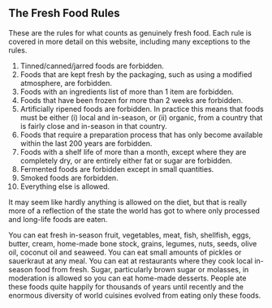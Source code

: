 ## The Fresh Food Rules

These are the rules for what counts as genuinely fresh food. Each rule is covered in more detail on this website, including many exceptions to the rules.

1. Tinned/canned/jarred foods are forbidden.
1. Foods that are kept fresh by the packaging, such as using a modified atmosphere, are forbidden.
1. Foods with an ingredients list of more than 1 item are forbidden.
1. Foods that have been frozen for more than 2 weeks are forbidden.
1. Artificially ripened foods are forbidden. In practice this means that foods must be either (i) local and in-season, or (ii) organic, from a country that is fairly close and in-season in that country.
1. Foods that require a preparation process that has only become available within the last 200 years are forbidden.
1. Foods with a shelf life of more than a month, except where they are completely dry, or are entirely either fat or sugar are forbidden.
1. Fermented foods are forbidden except in small quantities. 
1. Smoked foods are forbidden.
1. Everything else is allowed.

It may seem like hardly anything is allowed on the diet, but that is really more of a reflection of the state the world has got to where only processed and long-life foods are eaten.

You can eat fresh in-season fruit, vegetables, meat, fish, shellfish, eggs, butter, cream, home-made bone stock, grains, legumes, nuts, seeds, olive oil, coconut oil and seaweed. You can eat small amounts of pickles or sauerkraut at any meal. You can eat at restaurants where they cook local in-season food from fresh. Sugar, particularly brown sugar or molasses, in moderation is allowed so you can eat home-made desserts. People ate these foods quite happily for thousands of years until recently and the enormous diversity of world cuisines evolved from eating only these foods.
